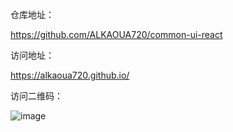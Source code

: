 仓库地址：

https://github.com/ALKAOUA720/common-ui-react

访问地址：

https://alkaoua720.github.io/

访问二维码：

![image](https://github.com/ALKAOUA720/ALKAOUA720.github.io/assets/65393954/e1b635cc-7d3c-42b4-a357-9212b106dd96)

